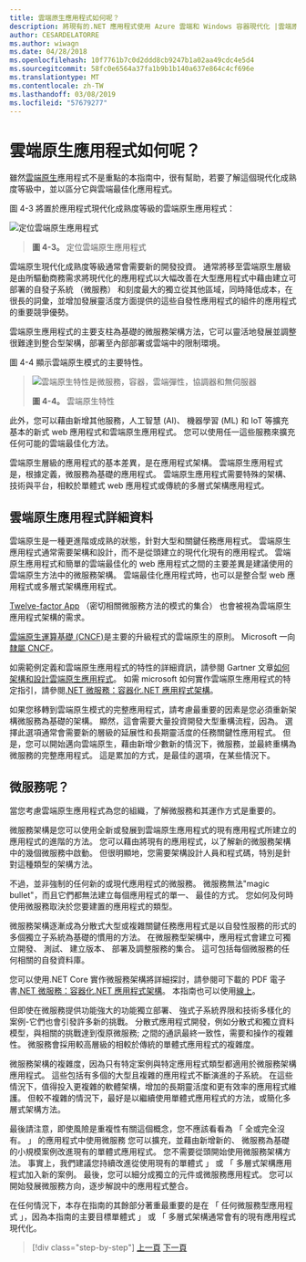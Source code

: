 ```yaml
---
title: 雲端原生應用程式如何呢？
description: 將現有的.NET 應用程式使用 Azure 雲端和 Windows 容器現代化 |雲端原生應用程式如何呢？
author: CESARDELATORRE
ms.author: wiwagn
ms.date: 04/28/2018
ms.openlocfilehash: 10f7761b7c0d2ddd8cb9247b1a02aa49cdc4e5d4
ms.sourcegitcommit: 58fc0e6564a37fa1b9b1b140a637e864c4cf696e
ms.translationtype: MT
ms.contentlocale: zh-TW
ms.lasthandoff: 03/08/2019
ms.locfileid: "57679277"
---
```

# <a name="what-about-cloud-native-applications"></a>雲端原生應用程式如何呢？

雖然[雲端原生](https://azure.microsoft.com/overview/cloudnative/)應用程式不是重點的本指南中，很有幫助，若要了解這個現代化成熟度等級中，並以區分它與雲端最佳化應用程式。

圖 4-3 將置於應用程式現代化成熟度等級的雲端原生應用程式：

![定位雲端原生應用程式](./media/image3.png)

> **圖 4-3。** 定位雲端原生應用程式

雲端原生現代化成熟度等級通常會需要新的開發投資。 通常將移至雲端原生層級是由所驅動商務需求將現代化的應用程式以大幅改善在大型應用程式中藉由建立可部署的自發子系統 （微服務） 和刻度最大的獨立從其他區域，同時降低成本，在很長的詞彙，並增加發展靈活度方面提供的這些自發性應用程式的組件的應用程式的重要競爭優勢。

雲端原生應用程式的主要支柱為基礎的微服務架構方法，它可以靈活地發展並調整很難達到整合型架構，部署至內部部署或雲端中的限制環境。

圖 4-4 顯示雲端原生模式的主要特性。

> ![雲端原生特性是微服務，容器，雲端彈性，協調器和無伺服器](./media/image4.png)
>
> **圖 4-4。** 雲端原生特性

此外，您可以藉由新增其他服務，人工智慧 (AI)、 機器學習 (ML) 和 IoT 等擴充基本的新式 web 應用程式和雲端原生應用程式。 您可以使用任一這些服務來擴充任何可能的雲端最佳化方法。

雲端原生層級的應用程式的基本差異，是在應用程式架構。 雲端原生應用程式是，根據定義，微服務為基礎的應用程式。 雲端原生應用程式需要特殊的架構、 技術與平台，相較於單體式 web 應用程式或傳統的多層式架構應用程式。

## <a name="cloud-native-applications-details"></a>雲端原生應用程式詳細資料

雲端原生是一種更進階或成熟的狀態，針對大型和關鍵任務應用程式。 雲端原生應用程式通常需要架構和設計，而不是從頭建立的現代化現有的應用程式。 雲端原生應用程式和簡單的雲端最佳化的 web 應用程式之間的主要差異是建議使用的雲端原生方法中的微服務架構。 雲端最佳化應用程式時，也可以是整合型 web 應用程式或多層式架構應用程式。

[Twelve-factor App](https://12factor.net/) （密切相關微服務方法的模式的集合） 也會被視為雲端原生應用程式架構的需求。

[雲端原生運算基礎 (CNCF)](https://www.cncf.io/)是主要的升級程式的雲端原生的原則。 Microsoft 一向[隸屬 CNCF](https://azure.microsoft.com/blog/announcing-cncf/)。

如需範例定義和雲端原生應用程式的特性的詳細資訊，請參閱 Gartner 文章[如何架構和設計雲端原生應用程式](https://www.gartner.com/doc/3181919/architect-design-cloudnative-applications)。 如需 microsoft 如何實作雲端原生應用程式的特定指引，請參閱[.NET 微服務：容器化.NET 應用程式架構](https://aka.ms/microservicesebook)。

如果您移轉到雲端原生模式的完整應用程式，請考慮最重要的因素是您必須重新架構微服務為基礎的架構。 顯然，這會需要大量投資開發大型重構流程，因為。 選擇此選項通常會需要新的層級的延展性和長期靈活度的任務關鍵性應用程式。 但是，您可以開始邁向雲端原生，藉由新增少數新的情況下，微服務，並最終重構為微服務的完整應用程式。 這是累加的方式，是最佳的選項，在某些情況下。

## <a name="what-about-microservices"></a>微服務呢？

當您考慮雲端原生應用程式為您的組織，了解微服務和其運作方式是重要的。

微服務架構是您可以使用全新或發展到雲端原生應用程式的現有應用程式所建立的應用程式的進階的方法。 您可以藉由將現有的應用程式，以了解新的微服務架構中的幾個微服務中啟動。 但很明顯地，您需要架構設計人員和程式碼，特別是針對這種類型的架構方法。

不過，並非強制的任何新的或現代應用程式的微服務。 微服務無法"magic bullet"，而且它們都無法建立每個應用程式的單一、 最佳的方式。 您如何及何時使用微服務取決於您要建置的應用程式的類型。

微服務架構逐漸成為分散式大型或複雜關鍵任務應用程式是以自發性服務的形式的多個獨立子系統為基礎的慣用的方法。 在微服務型架構中，應用程式會建立可獨立開發、 測試、 建立版本、 部署及調整服務的集合。 這可包括每個微服務的任何相關的自發資料庫。

您可以使用.NET Core 實作微服務架構將詳細探討，請參閱可下載的 PDF 電子書[.NET 微服務：容器化.NET 應用程式架構](https://aka.ms/microservicesebook)。 本指南也可以使用[線上](../../microservices-architecture/index.md)。

但即使在微服務提供功能強大的功能獨立部署、 強式子系統界限和技術多樣化的案例-它們也會引發許多新的挑戰。 分散式應用程式開發，例如分散式和獨立資料模型，與相關的挑戰達到復原微服務; 之間的通訊最終一致性，需要和操作的複雜性。 微服務會採用較高層級的相較於傳統的單體式應用程式的複雜度。

微服務架構的複雜度，因為只有特定案例與特定應用程式類型都適用於微服務架構應用程式。 這些包括有多個的大型且複雜的應用程式不斷演進的子系統。 在這些情況下，值得投入更複雜的軟體架構，增加的長期靈活度和更有效率的應用程式維護。 但較不複雜的情況下，最好是以繼續使用單體式應用程式的方法，或簡化多層式架構方法。

最後請注意，即使風險是重複性有關這個概念，您不應該看看為 「 全或完全沒有。 」 的應用程式中使用微服務 您可以擴充，並藉由新增新的、 微服務為基礎的小規模案例改進現有的單體式應用程式。 您不需要從頭開始使用微服務架構方法。 事實上，我們建議您持續改進從使用現有的單體式 」 或 「 多層式架構應用程式加入新的案例。 最後，您可以細分成獨立的元件或微服務應用程式。 您可以開始發展微服務方向，逐步解說中的應用程式整合。

在任何情況下，本存在指南的其餘部分著重最重要的是在 「 任何微服務型應用程式 」，因為本指南的主要目標單體式 」 或 「 多層式架構通常會有的現有應用程式現代化。

> [!div class="step-by-step"]
> [上一頁](microsoft-technologies-in-cloud-optimized-applications.md)
> [下一頁](deploy-existing-net-apps-as-windows-containers.md)
